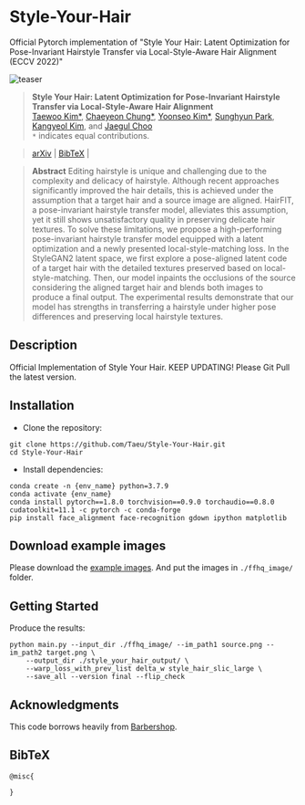 # Style-Your-Hair
Official Pytorch implementation of "Style Your Hair: Latent Optimization for Pose-Invariant Hairstyle Transfer via Local-Style-Aware Hair Alignment (ECCV 2022)"

![teaser](docs/assets/teaser.png)

> **Style Your Hair: Latent Optimization for Pose-Invariant Hairstyle Transfer via Local-Style-Aware Hair Alignment**<br/>
[Taewoo Kim*](https://github.com/Taeu),
[Chaeyeon Chung*](https://github.com/ChennyTech),
[Yoonseo Kim*](https://github.com/myoons),
[Sunghyun Park](https://psh01087.github.io/),
[Kangyeol Kim](https://kangyeolk.github.io/), and 
[Jaegul Choo](https://sites.google.com/site/jaegulchoo/)<br/>
`*` indicates equal contributions.

> [arXiv](tobeupdated) | [BibTeX](#bibtex) |


> **Abstract** Editing hairstyle is unique and challenging due to the complexity and delicacy of hairstyle.
Although recent approaches significantly improved the hair details, this is achieved under the assumption that a target hair and a source image are aligned.
HairFIT, a pose-invariant hairstyle transfer model, alleviates this assumption, yet it still shows unsatisfactory quality in preserving delicate hair textures.
To solve these limitations, we propose a high-performing pose-invariant hairstyle transfer model equipped with a latent optimization and a newly presented local-style-matching loss.
In the StyleGAN2 latent space, we first explore a pose-aligned latent code of a target hair with the detailed textures preserved based on local-style-matching.
Then, our model inpaints the occlusions of the source considering the aligned target hair and blends both images to produce a final output.
The experimental results demonstrate that our model has strengths in transferring a hairstyle under higher pose differences and preserving local hairstyle textures.


## Description
Official Implementation of Style Your Hair. KEEP UPDATING! Please Git Pull the latest version.


## Installation
- Clone the repository:
``` 
git clone https://github.com/Taeu/Style-Your-Hair.git
cd Style-Your-Hair
```
- Install dependencies:
```
conda create -n {env_name} python=3.7.9
conda activate {env_name}
conda install pytorch==1.8.0 torchvision==0.9.0 torchaudio==0.8.0 cudatoolkit=11.1 -c pytorch -c conda-forge
pip install face_alignment face-recognition gdown ipython matplotlib
```


## Download example images
Please download the [example images](tobeupdated).
And put the images in `./ffhq_image/` folder.

## Getting Started  

Produce the results:
```
python main.py --input_dir ./ffhq_image/ --im_path1 source.png --im_path2 target.png \
    --output_dir ./style_your_hair_output/ \
    --warp_loss_with_prev_list delta_w style_hair_slic_large \
    --save_all --version final --flip_check
```


## Acknowledgments
This code borrows heavily from [Barbershop](https://github.com/ZPdesu/Barbershop).

## BibTeX

```
@misc{

}
```

